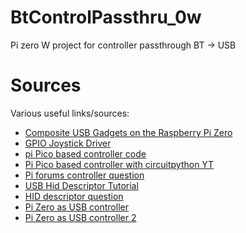 # BtControlPassthru_0w
Pi zero W project for controller passthrough BT -> USB


# Sources

Various useful links/sources:

- [Composite USB Gadgets on the Raspberry Pi Zero](http://www.isticktoit.net/?p=1383)
- [GPIO Joystick Driver](https://github.com/recalbox/mk_arcade_joystick_rpi)
- [pi Pico based controller code](https://github.com/printnplay/PicoCader)
- [Pi Pico based controller with circuitpython YT](https://www.youtube.com/watch?v=__QZQEOG6tA)
- [Pi forums controller question](https://forums.raspberrypi.com/viewtopic.php?t=207197)
- [USB Hid Descriptor Tutorial](https://eleccelerator.com/tutorial-about-usb-hid-report-descriptors/)
- [HID descriptor question](https://stackoverflow.com/questions/49139136/emulate-a-gaming-device-raspberry-pi-zero/49151408#49151408)
- [Pi Zero as USB controller](https://www.reddit.com/r/RetroPie/comments/4vi0it/pi_zero_as_usb_controller/)
- [Pi Zero as USB controller 2](https://www.reddit.com/r/raspberry_pi/comments/4vkffh/pi_zero_as_usb_nes_controller/)


